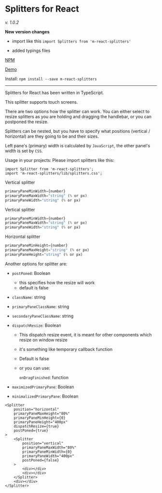 # Splitters for React

<i>v. 1.0.2</i>

**New version changes**

* import like this `import Splitters from 'm-react-splitters'`

* added typings files

[NPM](https://www.npmjs.com/package/m-react-splitters)

[Demo](https://martinnov92.github.io/React-Splitters/)

Install: `npm install --save m-react-splitters` 

---------

Splitters for React has been written in TypeScript.

This splitter supports touch screens.

There are two options how the splitter can work.
You can either select to resize splitters as you are holding and dragging the handlebar, or you can
postponed the resize.

Splitters can be nested, but you have to specify what positions (vertical / horizontal) are they going to be and their sizes.

Left pane's (primary) width is calculated by `JavaScript`, the other panel's width is set by `CSS`.

Usage in your projects:
Please import splitters like this:

```
import Splitter from 'm-react-splitters';
import 'm-react-splitters/lib/splitters.css';
```

Vertical splitter
```js
primaryPaneMinWidth={number}
primaryPaneMaxWidth="string" (% or px)
primaryPaneWidth="string" (% or px)
```

Vertical splitter
```js
primaryPaneMinWidth={number}
primaryPaneMaxWidth="string" (% or px)
primaryPaneWidth="string" (% or px)
```

Horizontal splitter
```js
primaryPaneMinHeight={number}
primaryPaneMaxHeight="string" (% or px)
primaryPaneHeight="string" (% or px)
```

Another options for splitter are:

* `postPoned`: Boolean

    * this specifies how the resize will work
    * default is false 

* `className`: string 
* `primaryPaneClassName`: string
* `secondaryPaneClassName`: string
* `dispatchResize`: Boolean
    
    * This dispatch resize event, it is meant for other components which resize on window resize
    * it's something like temporary callback function
    * Default is false

    * or you can use:
        
        `onDragFinished`: function

* `maximizedPrimaryPane`: Boolean
* `minimalizedPrimaryPane`: Boolean

```tsx
<Splitter
    position="horizontal"
    primaryPaneMaxHeight="80%"
    primaryPaneMinHeight={0}
    primaryPaneHeight="400px"
    dispatchResize={true}
    postPoned={true}
>    
    <Splitter
        position="vertical"
        primaryPaneMaxWidth="80%"
        primaryPaneMinWidth={0}
        primaryPaneWidth="400px"
        postPoned={false}
    >    
        <div></div>
        <div></div>
    </Splitter> 
    <div></div>
</Splitter> 
```